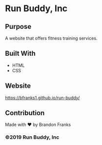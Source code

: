 # Run Buddy, Inc

## Purpose
A website that offers fitness training services. 

## Built With
* HTML
* CSS

## Website
https://bfranks1.github.io/run-buddy/

## Contribution
Made with ❤️ by Brandon Franks

### ©️2019 Run Buddy, Inc
